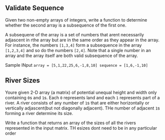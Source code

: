 ## Validate Sequence 
Given two non-empty arrays of integers, write a function to determine whether the second array is a subsequence of the first one.
 
 A subsequene of the array is a set of numbers that arent necessarily adjascent in rthe array but are in the same order as they appear in the array. For instance, the numbers `[1,3,4]` form a subsequence in the array `[1,2,3,4]`
 and so do the numbers `[2,4]`. Note that a single number in an array and the array itself are both valid subsequence of the array.


 Sample INput 
 `array = [5,1,22,25,6,-1,8,10]
 sequence = [1,6,-1,10]`


 ## River Sizes 
 
 Youre given 2-D array (a matrix) of potential unequal height and width only containing `0`s and `1`s. Each `0` represents land and each `1` represents part of a river. A river consists of any number of `1`s that are either horizontally or vertically adjascent(but not diagonally adjacent). THe number of adjacent `1`s forming a river determine its size.
 
 Write a function that returns an array of the sizes of all the rivers represented in the input matrix. TH esizes dont need to be in any particular order
 